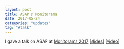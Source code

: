```yaml
---
layout: post
title: ASAP @ Monitorama
date: 2017-05-24
categories: "updates"
tag: "#talk"
---
```

I gave a talk on ASAP at <a href="https://monitorama.com">Monitorama 2017</a> [<a href="https://speakerdeck.com/futuredata/automating-dashboard-displays-with-asap">slides</a>] [<a href="https://vimeo.com/221062931">video</a>]
